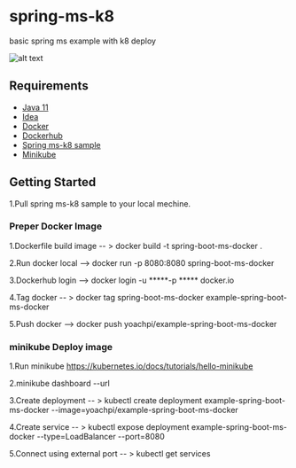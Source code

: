 # spring-ms-k8
basic spring ms example with k8 deploy

![alt text](https://kubernetes.io/images/favicon.png)

## Requirements

* [Java 11](https://www.oracle.com/java/technologies/javase/jdk11-archive-downloads.html)
* [Idea](https://www.jetbrains.com/idea/)
* [Docker ](https://docs.docker.com/engine/install/)
* [Dockerhub](https://hub.docker.com/)
* [Spring ms-k8 sample](https://github.com/yoach/spring-ms-k8)
* [Minikube](https://kubernetes.io/docs/tutorials/hello-minikube/)

 
## Getting Started

1.Pull spring ms-k8 sample to your local mechine.

### Preper Docker Image

1.Dockerfile build image -- > docker build -t spring-boot-ms-docker .

2.Run docker local --> docker run -p 8080:8080 spring-boot-ms-docker

3.Dockerhub login -->  docker login -u *****-p ***** docker.io

4.Tag docker -- > docker tag spring-boot-ms-docker example-spring-boot-ms-docker

5.Push docker --> docker push yoachpi/example-spring-boot-ms-docker

### minikube Deploy image 
1.Run minikube https://kubernetes.io/docs/tutorials/hello-minikube

2.minikube dashboard --url

3.Create deployment  -- > kubectl create deployment example-spring-boot-ms-docker  --image=yoachpi/example-spring-boot-ms-docker

4.Create service -- > kubectl expose deployment example-spring-boot-ms-docker --type=LoadBalancer --port=8080

5.Connect using external port  -- >  kubectl get services 


